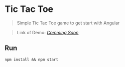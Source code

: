 # Tic Tac Toe

> Simple Tic Tac Toe game to get start with Angular

> Link of Demo: [_Comming Soon_](#)

## Run

```
npm install && npm start
```
